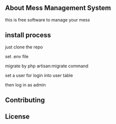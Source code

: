 
## About Mess Management System

this is free software to manage your mess 


## install process

just clone the repo

set .env file 

migrate by php artisan:migrate command 

set a user for login into user table 

then log in as admin 



## Contributing


## License


